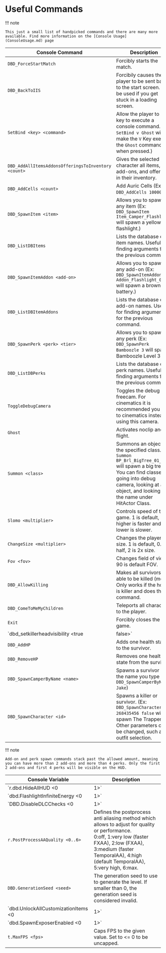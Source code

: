 # Useful Commands

!!! note

    This just a small list of handpicked commands and there are many more available. Find more information on the [Console Usage](ConsoleUsage.md) page

| Console Command | Description
| --- | ----------- |
| `DBD_ForceStartMatch` | Forcibly starts the match.
| `DBD_BackToIIS` | Forcibily causes the player to be sent back to the start screen. Can be used if you get stuck in a loading screen.
| `SetBind <key> <command>` | Allow the player to set a key to execute a console command. (Ex: `SetBind v Ghost` will make the `V` Key execute the `Ghost` command when pressed.)
| `DBD_AddAllItemsAddonsOfferingsToInventory <count>` | Gives the selected character all items, add-ons, and offerings in their inventory.
| `DBD_AddCells <count>` | Add Auric Cells (Ex: `DBD_AddCells 100000`)
| `DBD_SpawnItem <item>` | Allows you to spawn any item (Ex: `DBD_SpawnItem Item_Camper_Flashlight` will spawn a yellow flashlight.)
| `DBD_ListDBItems` | Lists the database of item names. Useful for finding arguments for the previous command.
| `DBD_SpawnItemAddon <add-on>` | Allows you to spawn any add-on (Ex: `DBD_SpawnItemAddon Addon_Flashlight_001` will spawn a brown battery.)
| `DBD_ListDBItemAddons` | Lists the database of add-on names. Useful for finding arguments for the previous command.
| `DBD_SpawnPerk <perk> <tier>` | Allows you to spawn any perk (Ex: `DBD_SpawnPerk Bamboozle 3` will spawn Bamboozle Level 3.)
| `DBD_ListDBPerks` | Lists the database of perk names. Useful for finding arguments for the previous command.
| `ToggleDebugCamera`| Toggles the debug freecam. For cinematics it is recommended you go to cinematics instead of using this camera.
| `Ghost` | Activates noclip and flight.
| `Summon <class>` | Summons an object of the specified class. (Ex: `Summon BP_Brl_BigTree_01_C` will spawn a big tree.) You can find classes by going into debug camera, looking at an object, and looking at the name under HitActor Class.
| `Slomo <multiplier>` | Controls speed of the game. 1 is default, higher is faster and lower is slower.
| `ChangeSize <multiplier>` | Changes the players size. 1 is default, 0.5 is half, 2 is 2x size.
| `Fov <fov>` | Changes field of view. 90 is default FOV. 
| `DBD_AllowKilling` | Makes all survivors able to be killed (mori). Only works if the host is killer and does the command.
| `DBD_ComeToMeMyChildren` | Teleports all characters to the player.
| `Exit` | Forcibly closes the game.
| `dbd_setkillerheadvisibility <true|false>` | Fixes issues where the killer appears distorted in freecam. (Ex: `dbd_setkillerheadvisibility true`)
| `DBD_AddHP` | Adds one health state to the survivor.
| `DBD_RemoveHP` | Removes one health state from the survivor.
| `DBD_SpawnCamperByName <name>` | Spawns a survivor by the name you type (Ex: `DBD_SpawnCamperByName Jake`)
| `DBD_SpawnCharacter <id>` | Spawns a killer or survivor. (Ex: `DBD_SpawnCharacter 268435456 false` will spawn The Trapper. Other parameters can be changed, such as outfit selection.

!!! note

    Add-on and perk spawn commands stack past the allowed amount, meaning you can have more than 2 add-ons and more than 4 perks. Only the first 2 add-ons and first 4 perks will be visible on the HUD.

| Console Variable | Description
| --- | ----------- |
| `r.dbd.HideAllHUD <0|1>` | Hides all HUD components. (Ex: `r.dbd.HideAllHUD 1` will hide the HUD, `r.dbd.HideAllHUD 0` will show the HUD.)
| `dbd.FlashlightInfiniteEnergy <0|1>` | Toggle if flashlights have infinite energy.
| `DBD.DisableDLCChecks <0|1>` | Disables the DLC checking, just like the command line version, but dynamically.
| `r.PostProcessAAQuality <0..6>` | Defines the postprocess anti aliasing method which allows to adjust for quality or performance. <br>0:off, 1:very low (faster FXAA), 2:low (FXAA), 3:medium (faster TemporalAA), 4:high (default TemporalAA), 5:very high, 6:max.
| `DBD.GenerationSeed <seed>` | The generation seed to use to generate the level. If smaller than 0, the generation seed is considered invalid.
| `dbd.UnlockAllCustomizationItems <0|1>` | Unlock all customization items.
| `dbd.SpawnExposerEnabled <0|1>` | Toggles the spawning of crows.
| `t.MaxFPS <fps>` | Caps FPS to the given value.  Set to <= 0 to be uncapped.